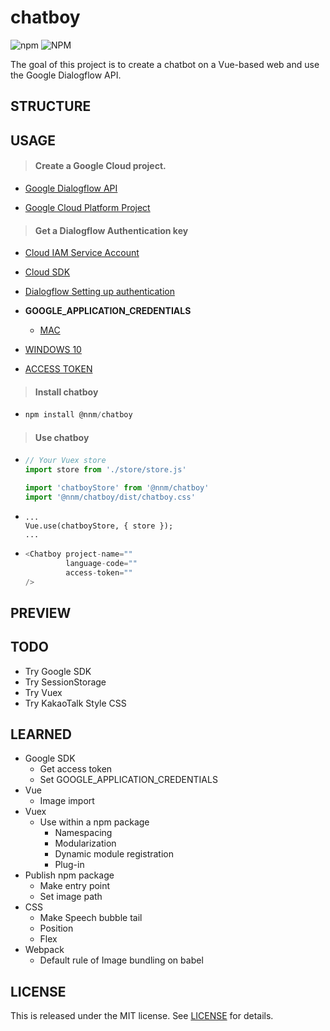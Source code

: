 # chatboy

![npm](https://img.shields.io/npm/v/@nnm/chatboy) ![NPM](https://img.shields.io/npm/l/@nnm/chatboy)

The goal of this project is to create a chatbot on a Vue-based web and use the Google Dialogflow API.



## STRUCTURE







## USAGE

> #### Create a Google Cloud project.

- [Google Dialogflow API](https://cloud.google.com/dialogflow/docs/)

- [Google Cloud Platform Project](<https://cloud.google.com/resource-manager/docs/creating-managing-projects>)

  


> #### Get a Dialogflow Authentication key

- [Cloud IAM Service Account](https://cloud.google.com/iam/docs/creating-managing-service-account-keys)

- [Cloud SDK](https://cloud.google.com/sdk/docs/)
- [Dialogflow Setting up authentication](https://dialogflow.com/docs/reference/v2-auth-setup)
- **GOOGLE_APPLICATION_CREDENTIALS**
  
  - [MAC](https://jungwoon.github.io/google%20cloud/2018/01/11/Google-Application-Default-Credential/)
- [WINDOWS 10](https://m.blog.naver.com/PostView.nhn?blogId=chandong83&logNo=220981452650&proxyReferer=https%3A%2F%2Fwww.google.com%2F)
  
- [ACCESS TOKEN](https://github.com/innFactory/react-native-dialogflow/issues/31)

  

> #### Install chatboy

- ```js
  npm install @nnm/chatboy
  ```



> #### Use chatboy

- ```js
  // Your Vuex store
  import store from './store/store.js'
  
  import 'chatboyStore' from '@nnm/chatboy'
  import '@nnm/chatboy/dist/chatboy.css'
  ```
- ```
  ...
  Vue.use(chatboyStore, { store });
  ...
  ```

- ```js
  <Chatboy project-name=""
           language-code=""
           access-token=""
  />
  ```



## PREVIEW









## TODO

- Try Google SDK
- Try SessionStorage
- Try Vuex
- Try KakaoTalk Style CSS





## LEARNED

- Google SDK
  - Get access token
  - Set GOOGLE_APPLICATION_CREDENTIALS
- Vue
  - Image import
- Vuex
  - Use within a npm package
    - Namespacing
    - Modularization
    - Dynamic module registration
    - Plug-in
- Publish npm package
  - Make entry point
  - Set image path
- CSS
  - Make Speech bubble tail
  - Position
  - Flex
- Webpack
  - Default rule of Image bundling on babel



## LICENSE

This is released under the MIT license. See [LICENSE](LICENSE) for details.